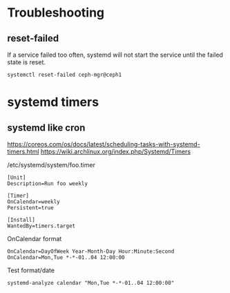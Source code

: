 
# Troubleshooting

## reset-failed

If a service failed too often, systemd will not start the service until the failed state is reset.

```
systemctl reset-failed ceph-mgr@ceph1
```

# systemd timers

## systemd like cron

https://coreos.com/os/docs/latest/scheduling-tasks-with-systemd-timers.html
https://wiki.archlinux.org/index.php/Systemd/Timers

/etc/systemd/system/foo.timer

```
[Unit]
Description=Run foo weekly

[Timer]
OnCalendar=weekly
Persistent=true

[Install]
WantedBy=timers.target
```

OnCalendar format

```
OnCalendar=DayOfWeek Year-Month-Day Hour:Minute:Second
OnCalendar=Mon,Tue *-*-01..04 12:00:00
```

Test format/date

```
systemd-analyze calendar "Mon,Tue *-*-01..04 12:00:00"
```

